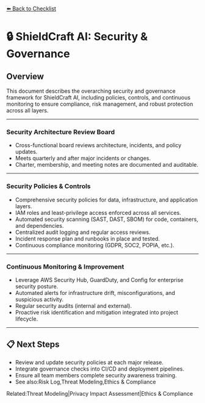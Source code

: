 [⬅️ Back to Checklist](./checklist.md) <!-- BROKEN LINK -->

# 🔒 ShieldCraft AI: Security & Governance

## Overview
This document describes the overarching security and governance framework for ShieldCraft AI, including policies, controls, and continuous monitoring to ensure compliance, risk management, and robust protection across all layers.

---

### Security Architecture Review Board

* Cross-functional board reviews architecture, incidents, and policy updates.
* Meets quarterly and after major incidents or changes.
* Charter, membership, and meeting notes are documented and auditable.

---

### Security Policies & Controls

* Comprehensive security policies for data, infrastructure, and application layers.
* IAM roles and least-privilege access enforced across all services.
* Automated security scanning (SAST, DAST, SBOM) for code, containers, and dependencies.
* Centralized audit logging and regular access reviews.
* Incident response plan and runbooks in place and tested.
* Continuous compliance monitoring (GDPR, SOC2, POPIA, etc.).

---

### Continuous Monitoring & Improvement

* Leverage AWS Security Hub, GuardDuty, and Config for enterprise security posture.
* Automated alerts for infrastructure drift, misconfigurations, and suspicious activity.
* Regular security audits (internal and external).
* Proactive risk identification and mitigation integrated into project lifecycle.

---

## 📋 Next Steps

* Review and update security policies at each major release.
* Integrate governance checks into CI/CD and deployment pipelines.
* Ensure all team members complete security awareness training.
* See also:Risk Log,Threat Modeling,Ethics & Compliance

Related:Threat Modeling|Privacy Impact Assessment|Ethics & Compliance

<!-- Unhandled tags: em, li -->

<!-- Broken links detected: ./checklist.md -->